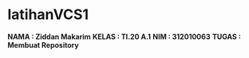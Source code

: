 # latihanVCS1

**NAMA : Ziddan Makarim**
**KELAS : TI.20 A.1**
**NIM : 312010063**
**TUGAS : Membuat Repository**